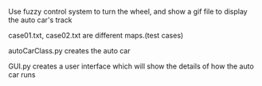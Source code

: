 Use fuzzy control system to turn the wheel, and show a gif file to display the auto car's track

case01.txt, case02.txt are different maps.(test cases)

autoCarClass.py creates the auto car

GUI.py creates a user interface which will show the details of how the auto car runs
